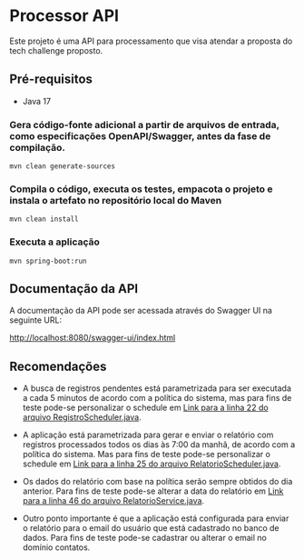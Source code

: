 # Processor API

Este projeto é uma API para processamento que visa atendar a proposta do tech challenge proposto.

## Pré-requisitos

- Java 17

###  Gera código-fonte adicional a partir de arquivos de entrada, como especificações OpenAPI/Swagger, antes da fase de compilação.

```mvn clean generate-sources```

### Compila o código, executa os testes, empacota o projeto e instala o artefato no repositório local do Maven

```mvn clean install```

### Executa a aplicação

```mvn spring-boot:run```

## Documentação da API

A documentação da API pode ser acessada através do Swagger UI na seguinte URL:

[http://localhost:8080/swagger-ui/index.html](http://localhost:8080/swagger-ui/index.html)


## Recomendações

- A busca de registros pendentes está parametrizada para ser executada a cada 5 minutos de acordo com a política do sistema, mas para fins de teste pode-se personalizar o schedule em [Link para a linha 22 do arquivo RegistroScheduler.java](https://github.com/FiapPosTech-5ADJT/tech-challenge-grupo-21/blob/main/src/main/java/com/fiap/processorapi/infrastructure/scheduling/RegistroScheduler.java#L22).

- A aplicação está parametrizada para gerar e enviar o relatório com registros processados todos os dias às 7:00 da manhã, de acordo com a política do sistema. Mas para fins de teste pode-se personalizar o schedule em [Link para a linha 25 do arquivo RelatorioScheduler.java](https://github.com/FiapPosTech-5ADJT/tech-challenge-grupo-21/blob/main/src/main/java/com/fiap/processorapi/infrastructure/scheduling/RelatorioScheduler.java#L25).

- Os dados do relatório com base na política serão sempre obtidos do dia anterior. Para fins de teste pode-se alterar a data do relatório em [Link para a linha 46 do arquivo RelatorioService.java](https://github.com/FiapPosTech-5ADJT/tech-challenge-grupo-21/blob/main/src/main/java/com/fiap/processorapi/application/services/RelatorioService.java#L46).

- Outro ponto importante é que a aplicação está configurada para enviar o relatório para o email do usuário que está cadastrado no banco de dados. Para fins de teste pode-se cadastrar ou alterar o email no domínio contatos.
